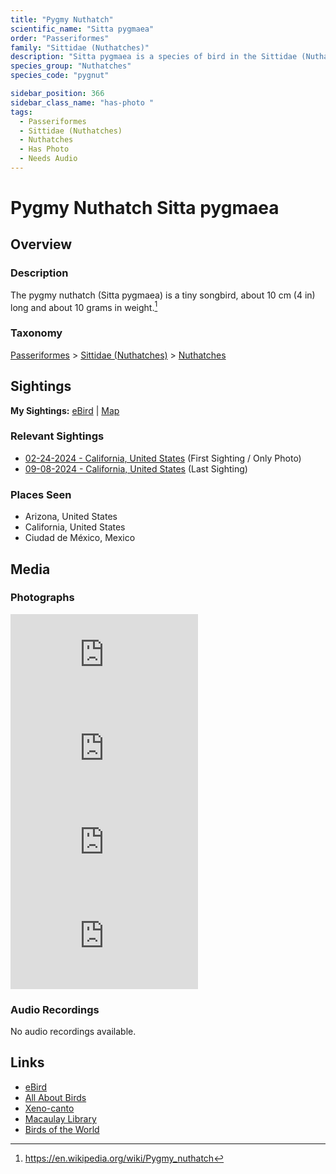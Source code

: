 ```yaml
---
title: "Pygmy Nuthatch"
scientific_name: "Sitta pygmaea"
order: "Passeriformes"
family: "Sittidae (Nuthatches)"
description: "Sitta pygmaea is a species of bird in the Sittidae (Nuthatches) family. It has been observed 5 times. It has been photographed."
species_group: "Nuthatches"
species_code: "pygnut"

sidebar_position: 366
sidebar_class_name: "has-photo "
tags: 
  - Passeriformes
  - Sittidae (Nuthatches)
  - Nuthatches
  - Has Photo
  - Needs Audio
---
```


# Pygmy Nuthatch <span className='sci_name'>Sitta pygmaea</span>

## Overview

### Description
The pygmy nuthatch (Sitta pygmaea) is a tiny songbird, about 10 cm (4 in) long and about 10 grams in weight.[^1]

[^1]: https://en.wikipedia.org/wiki/Pygmy_nuthatch

### Taxonomy
[Passeriformes](/tags/passeriformes) > [Sittidae (Nuthatches)](/tags/sittidae-nuthatches) > [Nuthatches](/tags/nuthatches)


## Sightings

**My Sightings:** [eBird](https://ebird.org/lifelist?r=world&time=life&spp=pygnut) | [Map](/map?species_code=pygnut)

### Relevant Sightings

* [02-24-2024 - California, United States](https://ebird.org/checklist/S162796327) (First Sighting / Only Photo)
* [09-08-2024 - California, United States](https://ebird.org/checklist/S194427186) (Last Sighting)

### Places Seen

* Arizona, United States
* California, United States
* Ciudad de México, Mexico



## Media
### Photographs
<iframe className="photo_iframe vertical" src="https://macaulaylibrary.org/asset/615266972/embed" frameBorder="0" allowFullScreen></iframe>
<iframe className="photo_iframe vertical" src="https://macaulaylibrary.org/asset/615266973/embed" frameBorder="0" allowFullScreen></iframe>
<iframe className="photo_iframe vertical" src="https://macaulaylibrary.org/asset/615266974/embed" frameBorder="0" allowFullScreen></iframe>
<iframe className="photo_iframe vertical" src="https://macaulaylibrary.org/asset/615266975/embed" frameBorder="0" allowFullScreen></iframe>

### Audio Recordings
No audio recordings available.

## Links
* [eBird](https://ebird.org/species/pygnut) 
* [All About Birds](https://www.allaboutbirds.org/guide/pygnut) 
* [Xeno-canto](https://www.xeno-canto.org/species/sitta-pygmaea) 
* [Macaulay Library](https://search.macaulaylibrary.org/catalog?taxonCode=pygnut&sort=rating_rank_desc)
* [Birds of the World](https://birdsoftheworld.org/bow/species/pygnut)
